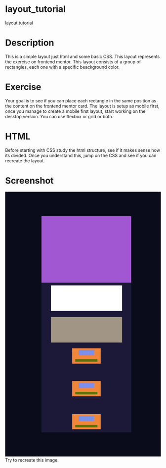 # layout_tutorial
 layout tutorial

 # Description
 This is a simple layout just html and some basic CSS. This layout represents the exercise on frontend mentor. This layout consists of a group of rectangles, each one with a specific beackground color.

 # Exercise
 Your goal is to see if you can place each rectangle in the same position as the content on the frontend mentor card. The layout is setup as mobile first, once you manage to create a mobile first layout, start working on the desktop version. You can use flexbox or grid or both.

 # HTML
 Before starting with CSS study the html structure, see if it makes sense how its divided. Once you understand this, jump on the CSS and see if you can recreate the layout.

# Screenshot
![](screenshot_mobile.jpg)
Try to recreate this image.